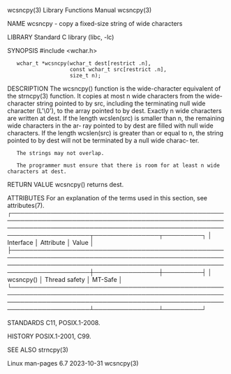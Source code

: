 wcsncpy(3)                                                                                Library Functions Manual                                                                               wcsncpy(3)

NAME
       wcsncpy - copy a fixed-size string of wide characters

LIBRARY
       Standard C library (libc, -lc)

SYNOPSIS
       #include <wchar.h>

       wchar_t *wcsncpy(wchar_t dest[restrict .n],
                        const wchar_t src[restrict .n],
                        size_t n);

DESCRIPTION
       The wcsncpy() function is the wide-character equivalent of the strncpy(3) function.  It copies at most n wide characters from the wide-character string pointed to by src, including the terminating
       null wide character (L'\0'), to the array pointed to by dest.  Exactly n wide characters are written at dest.  If the length wcslen(src) is smaller than n, the remaining wide characters in the ar‐
       ray  pointed  to by dest are filled with null wide characters.  If the length wcslen(src) is greater than or equal to n, the string pointed to by dest will not be terminated by a null wide charac‐
       ter.

       The strings may not overlap.

       The programmer must ensure that there is room for at least n wide characters at dest.

RETURN VALUE
       wcsncpy() returns dest.

ATTRIBUTES
       For an explanation of the terms used in this section, see attributes(7).
       ┌────────────────────────────────────────────────────────────────────────────────────────────────────────────────────────────────────────────────────────────────────────┬───────────────┬─────────┐
       │ Interface                                                                                                                                                              │ Attribute     │ Value   │
       ├────────────────────────────────────────────────────────────────────────────────────────────────────────────────────────────────────────────────────────────────────────┼───────────────┼─────────┤
       │ wcsncpy()                                                                                                                                                              │ Thread safety │ MT-Safe │
       └────────────────────────────────────────────────────────────────────────────────────────────────────────────────────────────────────────────────────────────────────────┴───────────────┴─────────┘

STANDARDS
       C11, POSIX.1-2008.

HISTORY
       POSIX.1-2001, C99.

SEE ALSO
       strncpy(3)

Linux man-pages 6.7                                                                              2023-10-31                                                                                      wcsncpy(3)
